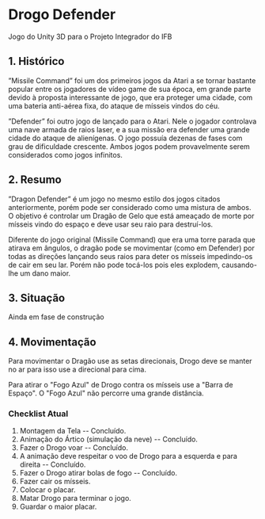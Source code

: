 # Drogo Defender
Jogo do Unity 3D para o Projeto Integrador do IFB

## 1. Histórico

”Missile Command” foi um dos primeiros jogos da Atari a se tornar bastante popular entre os jogadores de vı́deo game de sua época, em grande parte devido à proposta interessante de jogo, que era proteger uma cidade, com uma bateria anti-aérea fixa, do ataque de mı́sseis vindos do céu. 

”Defender” foi outro jogo de lançado para o Atari. Nele o jogador controlava uma nave armada de raios laser, e a sua missão era defender uma grande cidade do ataque de alienı́genas. O jogo possuı́a dezenas de fases com grau de dificuldade crescente. Ambos jogos podem provavelmente serem considerados como jogos infinitos.

## 2. Resumo

”Dragon Defender” é um jogo no mesmo estilo dos jogos citados anteriormente, porém pode ser considerado como uma mistura de ambos. O objetivo é controlar um Dragão de Gelo que está ameaçado de morte por mı́sseis vindo do espaço e deve usar seu raio para destruı́-los. 

Diferente do jogo original (Missile Command) que era uma torre parada que atirava em ângulos, o dragão pode se movimentar (como em Defender) por todas as direções lançando seus raios para deter os mı́sseis impedindo-os de cair em seu lar. Porém não pode tocá-los pois eles explodem, causando-lhe um dano maior.

## 3. Situação

Ainda em fase de construção

## 4. Movimentação

Para movimentar o Dragão use as setas direcionais, Drogo deve se manter no ar para isso use a direcional para cima.

Para atirar o "Fogo Azul" de Drogo contra os mísseis use a "Barra de Espaço". O "Fogo Azul" não percorre uma grande distância.

### Checklist Atual
1. Montagem da Tela -- Concluído.
2. Animação do Ártico (simulação da neve) -- Concluído.
3. Fazer o Drogo voar -- Concluído.
4. A animação deve respeitar o voo de Drogo para a esquerda e para direita -- Concluído.
5. Fazer o Drogo atirar bolas de fogo -- Concluído.
6. Fazer cair os mísseis.
7. Colocar o placar.
8. Matar Drogo para terminar o jogo.
9. Guardar o maior placar.
